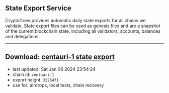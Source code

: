 ## State Export Service
CryptoCrew provides automatic daily state exports for all chains we validate. State export files can be used as genesis files and are a snapshot of the current blockchain state, including all validators, accounts, balances and delegations.

---
**Download: [centauri-1 state export](https://dl.ccvalidators.com/SERVICE/composable/centauri-1_export_3226471.json)**
---

- last updated: Sat Jan 06 2024 23:54:24
- chain id: `centauri-1`
- export height: `3226471`
- use for: airdrops, local tests, chain recovery
